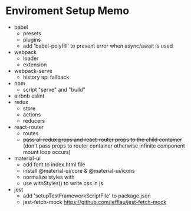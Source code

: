 # Enviroment Setup Memo

- babel
  - presets
  - plugins
  - add 'babel-polyfill' to prevent error when async/await is used
- webpack
  - loader
  - extension
- webpack-serve
  - history api fallback
- npm
  - script "serve" and "build"
- airbnb eslint
- redux
  - store
  - actions
  - reducers
- react-router
  - routes
  - ~~pass all redux props and react-router props to the child container~~
    (don't pass props to router container otherwise infinite component mount loop occurs)
- material-ui
  - add font to index.html file
  - install @material-ui/core & @material-ui/icons
  - normalize styles with <CssBaseline />
  - use withStyles() to write css in js
- jest
  - add 'setupTestFrameworkScriptFile' to package.json
  - jest-fetch-mock https://github.com/jefflau/jest-fetch-mock
